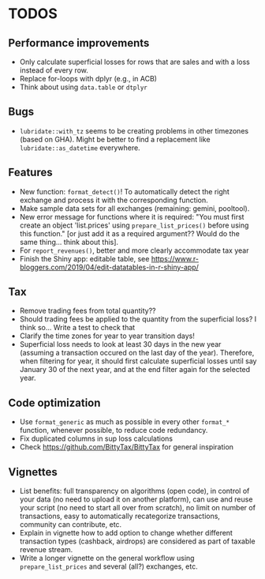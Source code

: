 # TODOS

## Performance improvements

- Only calculate superficial losses for rows that are sales and with a loss instead of every row.
- Replace for-loops with dplyr (e.g., in ACB)
- Think about using `data.table` or `dtplyr`

## Bugs

- `lubridate::with_tz` seems to be creating problems in other timezones (based on GHA). Might be better to find a replacement like `lubridate::as_datetime` everywhere.

## Features

- New function: `format_detect()`! To automatically detect the right exchange and process it with the corresponding function.
- Make sample data sets for all exchanges (remaining: gemini, pooltool).
- New error message for functions where it is required: "You must first create an object 'list.prices' using `prepare_list_prices()` before using this function." [or just add it as a required argument?? Would do the same thing... think about this].
- For `report_revenues()`, better and more clearly accommodate tax year
- Finish the Shiny app: editable table, see <https://www.r-bloggers.com/2019/04/edit-datatables-in-r-shiny-app/>

## Tax

- Remove trading fees from total quantity??
- Should trading fees be applied to the quantity from the superficial loss? I think so... Write a test to check that
- Clarify the time zones for year to year transition days!
- Superficial loss needs to look at least 30 days in the new year (assuming a transaction occured on the last day of the year). Therefore, when filtering for year, it should first calculate superficial losses until say January 30 of the next year, and at the end filter again for the selected year.

## Code optimization

- Use `format_generic` as much as possible in every other `format_*` function, whenever possible, to reduce code redundancy.
- Fix duplicated columns in sup loss calculations
- Check <https://github.com/BittyTax/BittyTax> for general inspiration

## Vignettes

- List benefits: full transparency on algorithms (open code), in control of your data (no need to upload it on another platform), can use and reuse your script (no need to start all over from scratch), no limit on number of transactions, easy to automatically recategorize transactions, community can contribute, etc.
- Explain in vignette how to add option to change whether different transaction types (cashback, airdrops) are considered as part of taxable revenue stream.
- Write a longer vignette on the general workflow using `prepare_list_prices` and several (all?) exchanges, etc.